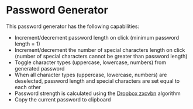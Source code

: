 <h1>Password Generator</h1>
<p>This password generator has the following capabilities:</p>
<ul>
  <li>Increment/decrement password length on click (minimum password length = 1)</li>
  <li>Increment/decrement the number of special characters length on click (number of special characters cannot be
    greater than password length)</li>
  <li>Toggle character types (uppercase, lowercase, numbers) from generated password</li>
  <li>When all character types (uppercase, lowercase, numbers) are deselected, password length and special characters
    are set equal to each other</li>
  <li>Password strength is calculated using the <a href="https://github.com/dropbox/zxcvbn">Dropbox zxcvbn</a> algorithm
  </li>
  <li>Copy the current password to clipboard </li>

</ul>